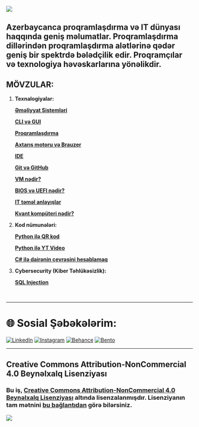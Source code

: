 ![](https://i.imgur.com/JZhk3lj.jpeg)

## Azerbaycanca proqramlaşdırma və IT dünyası haqqında geniş məlumatlar. Proqramlaşdırma dillərindən proqramlaşdırma alətlərinə qədər geniş bir spektrdə bələdçilik edir. Proqramçılar və texnologiya həvəskarlarına yönəlikdir.

## **MÖVZULAR:**

1. **Texnalogiyalar:**

   [**Əməliyyat Sistemləri**](https://github.com/knvmrt/my-developedia-azerbaijan/blob/master/Docs/POST-1.md)

   [**CLI və GUI**](https://github.com/knvmrt/my-developedia-azerbaijan/blob/master/Docs/POST-2.md)

   [**Proqramlaşdırma**](https://github.com/knvmrt/my-developedia-azerbaijan/blob/master/Docs/POST-3.md)

   [**Axtarış motoru və Brauzer**](https://github.com/knvmrt/my-developedia-azerbaijan/blob/master/Docs/POST-4.md)

   [**IDE**](https://github.com/knvmrt/my-developedia-azerbaijan/blob/master/Docs/POST-5.md)

   [**Git və GitHub**](https://github.com/knvmrt/my-developedia-azerbaijan/blob/master/Docs/POST-6.md)

   [**VM nədir?**](https://github.com/knvmrt/my-developedia-azerbaijan/blob/master/Docs/POST-10.md)

   [**BIOS və UEFI nədir?**](https://github.com/knvmrt/my-developedia-azerbaijan/blob/master/Docs/POST-11.md)

   [**IT təməl anlayışlar**](https://github.com/knvmrt/my-developedia-azerbaijan/blob/master/Docs/POST-12.md)

   [**Kvant kompüteri nədir?**](https://github.com/knvmrt/my-developedia-azerbaijan/blob/master/Docs/POST-14.md)

2. **Kod nümunələri:**

   [**Python ilə QR kod**](https://github.com/knvmrt/my-developedia-azerbaijan/blob/master/Docs/POST-7.md)

   [**Python ilə YT Video**](https://github.com/knvmrt/my-developedia-azerbaijan/blob/master/Docs/POST-8.md)

   [**C# ilə dairənin çevrəsini hesablamaq**](https://github.com/knvmrt/my-developedia-azerbaijan/blob/master/Docs/POST-9.md)

3. **Cybersecurity (Kiber Təhlükəsizlik):**
   
   [**SQL Injection**](https://github.com/knvmrt/my-developedia-azerbaijan/blob/master/Docs/POST-13.md)

</br>
<hr></hr>

# 🌐 Sosial Şəbəkələrim:

[![LinkedIn](https://img.shields.io/badge/LinkedIn-%230077B5.svg?style=for-the-badge&logo=linkedIn&logoColor=white)](https://linkedin.com/in/knvmrt)
[![Instagram](https://img.shields.io/badge/Instagram-%23E4405F.svg?style=for-the-badge&logo=instagram&logoColor=white)](https://instagram.com/knvmrt)
[![Behance](https://img.shields.io/badge/Behance-1769ff.svg?style=for-the-badge&logo=behance&logoColor=white)](https://behance.net/knvmrt)
[![Bento](https://img.shields.io/badge/Bento-%23151515.svg?style=for-the-badge&logo=bento&logoColor=white)](https://bento.me/knvmrt)

<hr></hr>

## Creative Commons Attribution-NonCommercial 4.0 Beynəlxalq Lisenziyası

### Bu iş, [Creative Commons Attribution-NonCommercial 4.0 Beynəlxalq Lisenziyası](https://creativecommons.org/licenses/by-nc/4.0/) altında lisenzalanmışdır. Lisenziyanın tam mətnini [bu bağlantıdan](https://creativecommons.org/licenses/by-nc/4.0/) görə bilərsiniz.

![](https://mirrors.creativecommons.org/presskit/buttons/88x31/svg/by-nc.svg)
